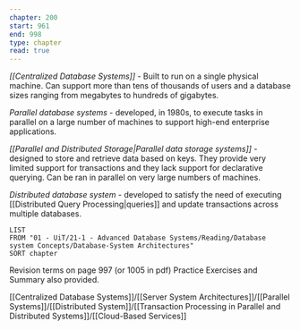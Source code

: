```yaml
---
chapter: 200
start: 961
end: 998
type: chapter
read: true
---
```

*[[Centralized Database Systems]]* - Built to run on a single physical machine. Can support more than tens of thousands of users and a database sizes ranging from megabytes to hundreds of gigabytes.

*Parallel database systems* - developed, in 1980s, to execute tasks in parallel on a large number of machines to support high-end enterprise applications.

*[[Parallel and Distributed Storage|Parallel data storage systems]]* - designed to store and retrieve data based on keys. They provide very limited support for transactions and they lack support for declarative querying. Can be ran in parallel on very large numbers of machines.

*Distributed database system* - developed to satisfy the need of executing [[Distributed Query Processing|queries]] and update transactions across multiple databases.

```dataview
LIST
FROM "01 - UiT/21-1 - Advanced Database Systems/Reading/Database system Concepts/Database-System Architectures"
SORT chapter
```
Revision terms on page 997 (or 1005 in pdf)
Practice Exercises and Summary also provided.

[[Centralized Database Systems]]/[[Server System Architectures]]/[[Parallel Systems]]/[[Distributed System]]/[[Transaction Processing in Parallel and Distributed Systems]]/[[Cloud-Based Services]]



